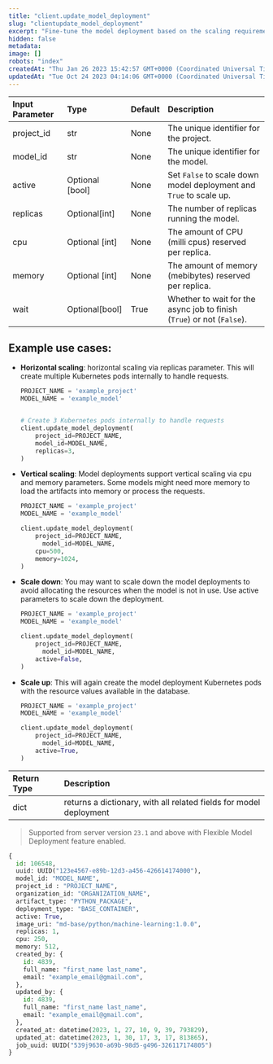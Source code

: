 ```yaml
---
title: "client.update_model_deployment"
slug: "clientupdate_model_deployment"
excerpt: "Fine-tune the model deployment based on the scaling requirements"
hidden: false
metadata: 
image: []
robots: "index"
createdAt: "Thu Jan 26 2023 15:42:57 GMT+0000 (Coordinated Universal Time)"
updatedAt: "Tue Oct 24 2023 04:14:06 GMT+0000 (Coordinated Universal Time)"
---
```

| Input Parameter | Type            | Default | Description                                                            |
| :-------------- | :-------------- | :------ | :--------------------------------------------------------------------- |
| project_id      | str             | None    | The unique identifier for the project.                                 |
| model_id        | str             | None    | The unique identifier for the model.                                   |
| active          | Optional [bool] | None    | Set `False` to scale down model deployment and `True` to scale up.     |
| replicas        | Optional[int]   | None    | The number of replicas running the model.                              |
| cpu             | Optional [int]  | None    | The amount of CPU (milli cpus) reserved per replica.                   |
| memory          | Optional [int]  | None    | The amount of memory (mebibytes) reserved per replica.                 |
| wait            | Optional[bool]  | True    | Whether to wait for the async job to finish (`True`) or not (`False`). |

## Example use cases:

- **Horizontal scaling**: horizontal scaling via replicas parameter. This will create multiple Kubernetes pods internally to handle requests.

  ```python
  PROJECT_NAME = 'example_project'
  MODEL_NAME = 'example_model'


  # Create 3 Kubernetes pods internally to handle requests
  client.update_model_deployment(
      project_id=PROJECT_NAME,
      model_id=MODEL_NAME,
      replicas=3,
  )
  ```

- **Vertical scaling**: Model deployments support vertical scaling via cpu and memory parameters. Some models might need more memory to load the artifacts into memory or process the requests.

  ```python
  PROJECT_NAME = 'example_project'
  MODEL_NAME = 'example_model'

  client.update_model_deployment(
      project_id=PROJECT_NAME,
    	model_id=MODEL_NAME,
      cpu=500,
      memory=1024,
  )
  ```

- **Scale down**: You may want to scale down the model deployments to avoid allocating the resources when the model is not in use. Use active parameters to scale down the deployment.

  ```python
  PROJECT_NAME = 'example_project'
  MODEL_NAME = 'example_model'

  client.update_model_deployment(
      project_id=PROJECT_NAME,
    	model_id=MODEL_NAME,
      active=False,
  )
  ```

- **Scale up**: This will again create the model deployment Kubernetes pods with the resource values available in the database.

  ```python
  PROJECT_NAME = 'example_project'
  MODEL_NAME = 'example_model'

  client.update_model_deployment(
      project_id=PROJECT_NAME,
    	model_id=MODEL_NAME,
      active=True,
  )
  ```

| Return Type | Description                                                        |
| :---------- | :----------------------------------------------------------------- |
| dict        | returns a dictionary, with all related fields for model deployment |

> Supported from server version `23.1` and above with Flexible Model Deployment feature enabled.

```python Response
{
  id: 106548,
  uuid: UUID("123e4567-e89b-12d3-a456-426614174000"),
  model_id: "MODEL_NAME",
  project_id : "PROJECT_NAME",
  organization_id: "ORGANIZATION_NAME",
  artifact_type: "PYTHON_PACKAGE",
  deployment_type: "BASE_CONTAINER",
  active: True,
  image_uri: "md-base/python/machine-learning:1.0.0",
  replicas: 1,
  cpu: 250,
  memory: 512,
  created_by: {
    id: 4839,
    full_name: "first_name last_name",
    email: "example_email@gmail.com",
  },
  updated_by: {
    id: 4839,
    full_name: "first_name last_name",
    email: "example_email@gmail.com",
  },
  created_at: datetime(2023, 1, 27, 10, 9, 39, 793829),
  updated_at: datetime(2023, 1, 30, 17, 3, 17, 813865),
  job_uuid: UUID("539j9630-a69b-98d5-g496-326117174805")
}
```